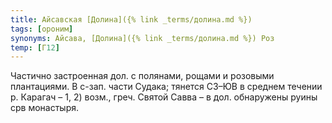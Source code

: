 ```yaml
---
title: Айсавская [Долина]({% link _terms/долина.md %})
tags: [ороним]
synonyms: Айсава, [Долина]({% link _terms/долина.md %}) Роз
temp: [Г12]
---
```


Частично застроенная дол. с полянами, рощами и розовыми плантациями. В с-зап.
части Судака; тянется СЗ–ЮВ в среднем течении р. Карагач – 1, 2) возм., греч.
Святой Савва – в дол. обнаружены руины срв монастыря.
